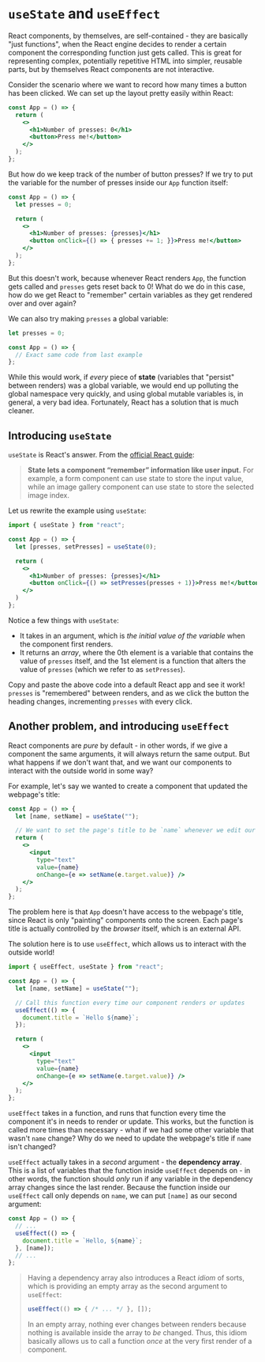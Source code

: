 # `useState` and `useEffect`

React components, by themselves, are self-contained - they are basically "just
functions", when the React engine decides to render a certain component the
corresponding function just gets called. This is great for representing complex,
potentially repetitive HTML into simpler, reusable parts, but by themselves
React components are not interactive.

Consider the scenario where we want to record how many times a button has been
clicked. We can set up the layout pretty easily within React:

```jsx
const App = () => {
  return (
    <>
      <h1>Number of presses: 0</h1>
      <button>Press me!</button>
    </>
  );
};
```

But how do we keep track of the number of button presses? If we try to put the
variable for the number of presses inside our `App` function itself:

```jsx
const App = () => {
  let presses = 0;

  return (
    <>
      <h1>Number of presses: {presses}</h1>
      <button onClick={() => { presses += 1; }}>Press me!</button>
    </>
  );
};
```

But this doesn't work, because whenever React renders `App`, the function gets
called and `presses` gets reset back to 0! What do we do in this case, how do
we get React to "remember" certain variables as they get rendered over and over
again?

We can also try making `presses` a global variable:

```jsx
let presses = 0;

const App = () => {
  // Exact same code from last example
};
```

While this would work, if *every* piece of **state** (variables that "persist"
between renders) was a global variable, we would end up polluting the global
namespace very quickly, and using global mutable variables is, in general,
a very bad idea. Fortunately, React has a solution that is much cleaner.

## Introducing `useState`

`useState` is React's answer. From the [official React guide](https://react.dev/reference/react/hooks):

> **State lets a component “remember” information like user input.** For example,
> a form component can use state to store the input value, while an image gallery
> component can use state to store the selected image index.

Let us rewrite the example using `useState`:

```jsx
import { useState } from "react";

const App = () => {
  let [presses, setPresses] = useState(0);

  return (
    <>
      <h1>Number of presses: {presses}</h1>
      <button onClick={() => setPresses(presses + 1)}>Press me!</button>
    </>
  )
};
```

Notice a few things with `useState`:
- It takes in an argument, which is *the initial value of the variable* when the
  component first renders.
- It returns an *array*, where the 0th element is a variable that contains the
  value of `presses` itself, and the 1st element is a function that alters the
  value of `presses` (which we refer to as `setPresses`).

Copy and paste the above code into a default React app and see it work! `presses`
is "remembered" between renders, and as we click the button the heading changes,
incrementing `presses` with every click.

## Another problem, and introducing `useEffect`

React components are *pure* by default - in other words, if we give a component
the same arguments, it will always return the same output. But what happens if
we don't want that, and we want our components to interact with the outside world
in some way?

For example, let's say we wanted to create a component that updated the webpage's
title:

```jsx
const App = () => {
  let [name, setName] = useState("");

  // We want to set the page's title to be `name` whenever we edit our input
  return (
    <>
      <input
        type="text"
        value={name}
        onChange={e => setName(e.target.value)} />
    </>
  );
};
```

The problem here is that `App` doesn't have access to the webpage's title, since
React is only "painting" components onto the screen. Each page's title is actually
controlled by the *browser* itself, which is an external API.

The solution here is to use `useEffect`, which allows us to interact with the
outside world!

```jsx
import { useEffect, useState } from "react";

const App = () => {
  let [name, setName] = useState("");

  // Call this function every time our component renders or updates
  useEffect(() => {
    document.title = `Hello ${name}`;
  });

  return (
    <>
      <input
        type="text"
        value={name}
        onChange={e => setName(e.target.value)} />
    </>
  );
};
```

`useEffect` takes in a function, and runs that function every time the component
it's in needs to render or update. This works, but the function is called more
times than necessary - what if we had some other variable that wasn't `name` change?
Why do we need to update the webpage's title if `name` isn't changed?

`useEffect` actually takes in a *second* argument - the **dependency array**. This
is a list of variables that the function inside `useEffect` depends on - in other
words, the function should *only* run if any variable in the dependency array changes
since the last render. Because the function inside our `useEffect` call only depends
on `name`, we can put `[name]` as our second argument:

```jsx
const App = () => {
  // ...
  useEffect(() => {
    document.title = `Hello, ${name}`;
  }, [name]);
  // ...
};
```

> Having a dependency array also introduces a React *idiom* of sorts, which is
> providing an empty array as the second argument to `useEffect`:
> 
> ```jsx
> useEffect(() => { /* ... */ }, []);
> ```
>
> In an empty array, nothing ever changes between renders because nothing is available
> inside the array to *be* changed. Thus, this idiom basically allows us to call
> a function *once* at the very first render of a component.
